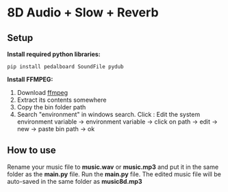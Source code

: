 # 8D Audio + Slow + Reverb

## Setup

**Install required python libraries:**

```
pip install pedalboard SoundFile pydub
```

**Install FFMPEG:**

1. Download [ffmpeg](https://github.com/BtbN/FFmpeg-Builds/releases/download/latest/ffmpeg-master-latest-win64-gpl.zip)
2. Extract its contents somewhere
3. Copy the bin folder path
4. Search "environment" in windows search. Click : Edit the system environment variable -> environment variable -> click on path -> edit -> new -> paste bin path -> ok

## How to use

Rename your music file to **music.wav** or **music.mp3** and put it in the same folder as the **main.py** file. Run the **main.py** file. The edited music file will be auto-saved in the same folder as **music8d.mp3**
